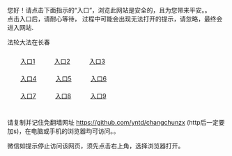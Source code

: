 您好！请点击下面指示的“入口”，浏览此网站是安全的，且为您带来平安。。 <br/>
点击入口后，请耐心等待， 过程中可能会出现无法打开的提示，请忽略，最终会进入网站. </br>

法轮大法在长春<br/>
<div style="padding:10px"><a style="margin:20px" target="_blank" href="https://dhe6f1l8n4r1c.cloudfront.net/2Qpsp?wniqo" id="ccLink1" rel="nofollow">入口1</a> <a target="_blank" style="margin:20px" href="https://d1l1al29oqohzl.cloudfront.net/2Qpsp?semgudx" id="ccLink2" rel="nofollow">入口2</a> <a style="margin:20px" target="_blank" href="https://d2rp20fxr3f6b6.cloudfront.net/2Qpsp?ogvovqyh" id="ccLink3" rel="nofollow">入口3</a></div>

<div style="padding:10px" ><a style="margin:20px" target="_blank" href="https://dhe6f1l8n4r1c.cloudfront.net/2Qpsp?wniqo" id="ccLink4" rel="nofollow">入口4</a> <a style="margin:20px" href="https://d1l1al29oqohzl.cloudfront.net/2Qpsp?semgudx" target="_blank" id="ccLink5" rel="nofollow">入口5</a> <a style="margin:20px" href="https://d2rp20fxr3f6b6.cloudfront.net/2Qpsp?ogvovqyh" target="_blank" id="ccLink6" rel="nofollow">入口6</a></div>

<div style="padding:10px"><a style="margin:20px" target="_blank" href="https://dhe6f1l8n4r1c.cloudfront.net/2Qpsp?wniqo" id="ccLink7" rel="nofollow">入口7</a> <a style="margin:20px" href="https://d1l1al29oqohzl.cloudfront.net/2Qpsp?semgudx" target="_blank" id="ccLink8" rel="nofollow">入口8</a> <a style="margin:20px" target="_blank" href="https://d2rp20fxr3f6b6.cloudfront.net/2Qpsp?ogvovqyh" id="ccLink9" rel="nofollow">入口9</a></div>

<br/>



请复制并记住免翻墙网址 https://github.com/yntd/changchunzx (http后一定要加s)，在电脑或手机的浏览器均可访问。。<br/>

微信如提示停止访问该网页，须先点击右上角，选择浏览器打开。
